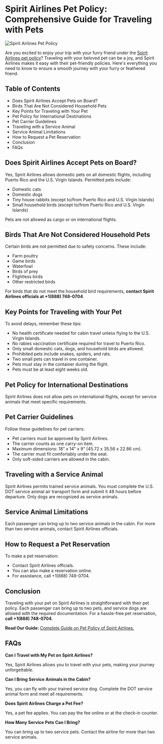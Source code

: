 # Spirit Airlines Pet Policy: Comprehensive Guide for Traveling with Pets

![Spirit Airlines Pet Policy](https://github.com/user-attachments/assets/5c69534e-e576-48c2-bde7-93ae641cc50a)

Are you excited to enjoy your trip with your furry friend under the [Spirit Airlines pet policy](https://flyingdada.com/blogs/spirit-airlines-pet-policy-guide)? Traveling with your beloved pet can be a joy, and Spirit Airlines makes it easy with their pet-friendly policies. Here's everything you need to know to ensure a smooth journey with your furry or feathered friend.

## Table of Contents
- Does Spirit Airlines Accept Pets on Board?
- Birds That Are Not Considered Household Pets
- Key Points for Traveling with Your Pet
- Pet Policy for International Destinations
- Pet Carrier Guidelines
- Traveling with a Service Animal
- Service Animal Limitations
- How to Request a Pet Reservation
- Conclusion
- FAQs

## Does Spirit Airlines Accept Pets on Board?
Yes, Spirit Airlines allows domestic pets on all domestic flights, including Puerto Rico and the U.S. Virgin Islands. Permitted pets include:
- Domestic cats
- Domestic dogs
- Tiny house rabbits (except to/from Puerto Rico and U.S. Virgin Islands)
- Small household birds (except to/from Puerto Rico and U.S. Virgin Islands)

Pets are not allowed as cargo or on international flights.

## Birds That Are Not Considered Household Pets
Certain birds are not permitted due to safety concerns. These include:
- Farm poultry
- Game birds
- Waterfowl
- Birds of prey
- Flightless birds
- Other restricted birds

For birds that do not meet the household bird requirements, **contact Spirit Airlines officials at +1(888) 748-0704**.

## Key Points for Traveling with Your Pet
To avoid delays, remember these tips:
- No health certificate needed for cabin travel unless flying to the U.S. Virgin Islands.
- No rabies vaccination certificate required for travel to Puerto Rico.
- Only small domestic cats, dogs, and household birds are allowed.
- Prohibited pets include snakes, spiders, and rats.
- Two small pets can travel in one container.
- Pets must stay in the container during the flight.
- Pets must be at least eight weeks old.

## Pet Policy for International Destinations
Spirit Airlines does not allow pets on international flights, except for service animals that meet specific requirements.

## Pet Carrier Guidelines
Follow these guidelines for pet carriers:
- Pet carriers must be approved by Spirit Airlines.
- The carrier counts as one carry-on item.
- Maximum dimensions: 18” x 14” x 9” (45.72 x 35.56 x 22.86 cm).
- The carrier must fit comfortably under the seat.
- Only soft-sided carriers are allowed in the cabin.

## Traveling with a Service Animal
Spirit Airlines permits trained service animals. You must complete the U.S. DOT service animal air transport form and submit it 48 hours before departure. Only dogs are recognized as service animals.

## Service Animal Limitations
Each passenger can bring up to two service animals in the cabin. For more than two service animals, contact Spirit Airlines officials.
## How to Request a Pet Reservation
To make a pet reservation:
- Contact Spirit Airlines officials.
- You can also make a reservation online.
- For assistance, call +1(888) 748-0704.

## Conclusion
Traveling with your pet on Spirit Airlines is straightforward with their pet policy. Each passenger can bring up to two pets, and service dogs are allowed with the required documentation. For a hassle-free pet reservation, **call +1(888) 748-0704**.

**Read Our Guide:** [Complete Guide on Pet Policy of Spirit Airlines.](https://flyingdada.com/blogs/spirit-airlines-pet-policy-guide)

## FAQs
**Can I Travel with My Pet on Spirit Airlines?**

Yes, Spirit Airlines allows you to travel with your pets, making your journey unforgettable.

**Can I Bring Service Animals in the Cabin?** 

Yes, you can fly with your trained service dog. Complete the DOT service animal form and meet all requirements.

**Does Spirit Airlines Charge a Pet Fee?** 

Yes, a pet fee applies. You can pay the fee online or at the check-in counter.

**How Many Service Pets Can I Bring?** 

You can bring up to two service pets. Contact the airline for more than two service animals.
